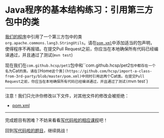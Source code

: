 # Java程序的基本结构练习：引用第三方包中的类

[我们的程序](https://github.com/hcsp/import-a-class-from-3rd-party/blob/master/src/main/java/com/github/hcsp/Main.java)中引用了一个第三方包中的类`org.apache.commons.lang3.StringUtils`。请在[`pom.xml`](https://github.com/hcsp/import-a-class-from-3rd-party/blob/master/pom.xml)中添加适当的包声明，
使得程序不再报错。在提交Pull Request之前，你应当在本地确保所有代码已经编译通过，并且通过了测试(`mvn test`)

现在我们在`com.github.hcsp/pet1`包中和``com.github.hcsp/pet2`包中都存在一个名为`Cat`的类。请在[`Home`这个类](https://github.com/hcsp/import-a-class-from-3rd-party/blob/master/pom.xml)中同时引用这两个`Cat`类。在提交Pull Request之前，你应当在本地确保所有代码已经编译通过，并且通过了测试(`mvn test`)

-----
注意！我们只允许你修改以下文件，对其他文件的修改会被拒绝：
- [pom.xml](https://github.com/hcsp/import-a-class-from-3rd-party/blob/master/pom.xml)
-----


完成题目有困难？不妨来看看[写代码啦的相应课程](https://xiedaimala.com/tasks/316bb6cc-6aa6-4dac-85e4-ce1c01b72c83/video_tutorials/a1f29194-f920-4945-951c-1de88d83a320)吧！

回到[写代码啦的题目](https://xiedaimala.com/tasks/316bb6cc-6aa6-4dac-85e4-ce1c01b72c83/quizzes/6deff641-d53b-485b-9253-614655e16f3b)，继续挑战！
